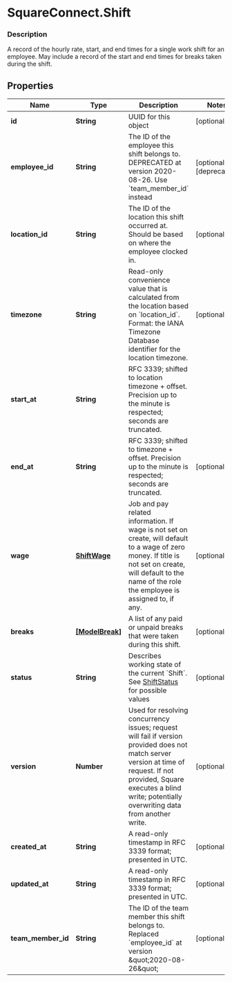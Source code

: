 # SquareConnect.Shift

### Description

A record of the hourly rate, start, and end times for a single work shift for an employee. May include a record of the start and end times for breaks taken during the shift.

## Properties
Name | Type | Description | Notes
------------ | ------------- | ------------- | -------------
**id** | **String** | UUID for this object | [optional] 
**employee_id** | **String** | The ID of the employee this shift belongs to. DEPRECATED at version 2020-08-26. Use &#x60;team_member_id&#x60; instead | [optional] [deprecated]
**location_id** | **String** | The ID of the location this shift occurred at. Should be based on where the employee clocked in. | [optional] 
**timezone** | **String** | Read-only convenience value that is calculated from the location based on &#x60;location_id&#x60;. Format: the IANA Timezone Database identifier for the location timezone. | [optional] 
**start_at** | **String** | RFC 3339; shifted to location timezone + offset. Precision up to the minute is respected; seconds are truncated. | 
**end_at** | **String** | RFC 3339; shifted to timezone + offset. Precision up to the minute is respected; seconds are truncated. | [optional] 
**wage** | [**ShiftWage**](ShiftWage.md) | Job and pay related information. If wage is not set on create, will default to a wage of zero money. If title is not set on create, will default to the name of the role the employee is assigned to, if any. | [optional] 
**breaks** | [**[ModelBreak]**](ModelBreak.md) | A list of any paid or unpaid breaks that were taken during this shift. | [optional] 
**status** | **String** | Describes working state of the current &#x60;Shift&#x60;. See [ShiftStatus](#type-shiftstatus) for possible values | [optional] 
**version** | **Number** | Used for resolving concurrency issues; request will fail if version provided does not match server version at time of request. If not provided, Square executes a blind write; potentially overwriting data from another write. | [optional] 
**created_at** | **String** | A read-only timestamp in RFC 3339 format; presented in UTC. | [optional] 
**updated_at** | **String** | A read-only timestamp in RFC 3339 format; presented in UTC. | [optional] 
**team_member_id** | **String** | The ID of the team member this shift belongs to. Replaced &#x60;employee_id&#x60; at version \&quot;2020-08-26\&quot; | [optional] 


